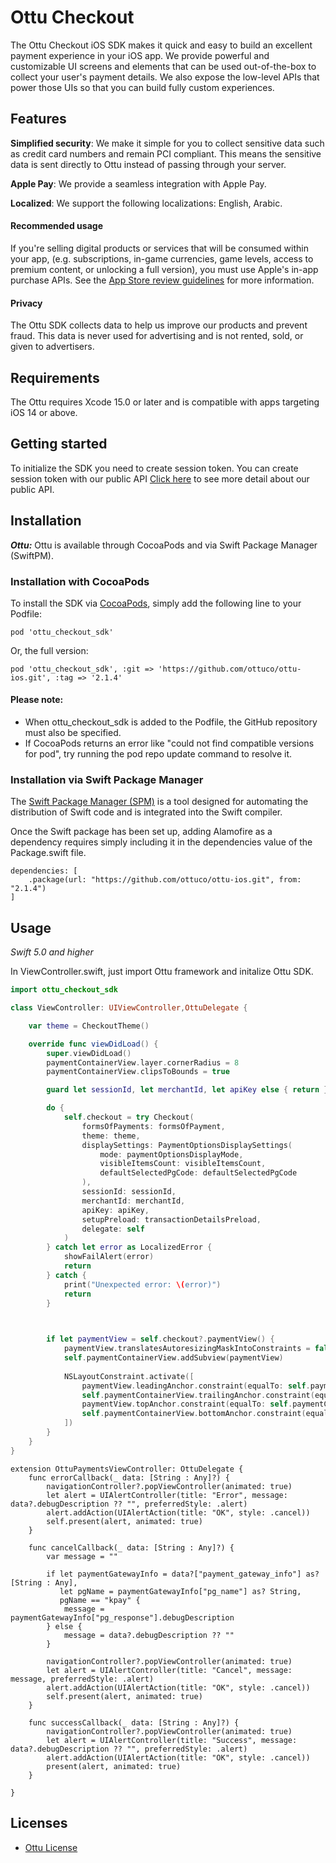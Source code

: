 # Ottu Checkout

The Ottu Checkout iOS SDK makes it quick and easy to build an excellent payment experience in your iOS app. We provide powerful and customizable UI screens and elements that can be used out-of-the-box to collect your user's payment details. We also expose the low-level APIs that power those UIs so that you can build fully custom experiences.

## Features

**Simplified security**: We make it simple for you to collect sensitive data such as credit card numbers and remain PCI compliant. This means the sensitive data is sent directly to Ottu instead of passing through your server.

**Apple Pay**: We provide a seamless integration with Apple Pay.

**Localized**: We support the following localizations: English, Arabic.

#### Recommended usage

If you're selling digital products or services that will be consumed within your app, (e.g. subscriptions, in-game currencies, game levels, access to premium content, or unlocking a full version), you must use Apple's in-app purchase APIs. See the [App Store review guidelines](https://developer.apple.com/app-store/review/guidelines/#payments) for more information.

#### Privacy

The Ottu SDK collects data to help us improve our products and prevent fraud. This data is never used for advertising and is not rented, sold, or given to advertisers.

## Requirements

The Ottu requires Xcode 15.0 or later and is compatible with apps targeting iOS 14 or above.

## Getting started

To initialize the SDK you need to create session token. 
You can create session token with our public API [Click here](https://docs-ottu.gitbook.io/o/developer/rest-api/authentication#public-key) to see more detail about our public API.
    
## Installation

***Ottu:*** Ottu is available through CocoaPods and via Swift Package Manager (SwiftPM).

### Installation with CocoaPods
To install the SDK via [CocoaPods](http://cocoapods.org), simply add the following line to your Podfile:

```
pod 'ottu_checkout_sdk'
```

Or, the full version:
```
pod 'ottu_checkout_sdk', :git => 'https://github.com/ottuco/ottu-ios.git', :tag => '2.1.4'
```

#### Please note:
* When ottu_checkout_sdk is added to the Podfile, the GitHub repository must also be specified.
* If CocoaPods returns an error like "could not find compatible versions for pod", try running the pod repo update command to resolve it.


### Installation via Swift Package Manager 
The [Swift Package Manager (SPM)](https://swift.org/package-manager/) is a tool designed for automating the distribution of Swift code and is integrated into the Swift compiler.

Once the Swift package has been set up, adding Alamofire as a dependency requires simply including it in the dependencies value of the Package.swift file.
```
dependencies: [
    .package(url: "https://github.com/ottuco/ottu-ios.git", from: "2.1.4")
]
```

## Usage

*Swift 5.0 and higher*

In ViewController.swift, just import Ottu framework and initalize Ottu SDK.

```swift
import ottu_checkout_sdk

class ViewController: UIViewController,OttuDelegate {

    var theme = CheckoutTheme()

    override func viewDidLoad() {
        super.viewDidLoad()
        paymentContainerView.layer.cornerRadius = 8
        paymentContainerView.clipsToBounds = true

        guard let sessionId, let merchantId, let apiKey else { return }

        do {
            self.checkout = try Checkout(
                formsOfPayments: formsOfPayment,
                theme: theme,
                displaySettings: PaymentOptionsDisplaySettings(
                    mode: paymentOptionsDisplayMode,
                    visibleItemsCount: visibleItemsCount,
                    defaultSelectedPgCode: defaultSelectedPgCode
                ),
                sessionId: sessionId,
                merchantId: merchantId,
                apiKey: apiKey,
                setupPreload: transactionDetailsPreload,
                delegate: self
            )
        } catch let error as LocalizedError {
            showFailAlert(error)
            return
        } catch {
            print("Unexpected error: \(error)")
            return
        }


        
        if let paymentView = self.checkout?.paymentView() {
            paymentView.translatesAutoresizingMaskIntoConstraints = false
            self.paymentContainerView.addSubview(paymentView)
            
            NSLayoutConstraint.activate([
                paymentView.leadingAnchor.constraint(equalTo: self.paymentContainerView.leadingAnchor),
                self.paymentContainerView.trailingAnchor.constraint(equalTo: paymentView.trailingAnchor),
                paymentView.topAnchor.constraint(equalTo: self.paymentContainerView.topAnchor),
                self.paymentContainerView.bottomAnchor.constraint(equalTo: paymentView.bottomAnchor)
            ])
        }
    }
}
```

```
extension OttuPaymentsViewController: OttuDelegate {
    func errorCallback(_ data: [String : Any]?) {
        navigationController?.popViewController(animated: true)
        let alert = UIAlertController(title: "Error", message: data?.debugDescription ?? "", preferredStyle: .alert)
        alert.addAction(UIAlertAction(title: "OK", style: .cancel))
        self.present(alert, animated: true)
    }
    
    func cancelCallback(_ data: [String : Any]?) {
        var message = ""
        
        if let paymentGatewayInfo = data?["payment_gateway_info"] as? [String : Any],
           let pgName = paymentGatewayInfo["pg_name"] as? String,
           pgName == "kpay" {
            message = paymentGatewayInfo["pg_response"].debugDescription
        } else {
            message = data?.debugDescription ?? ""
        }
        
        navigationController?.popViewController(animated: true)
        let alert = UIAlertController(title: "Canсel", message: message, preferredStyle: .alert)
        alert.addAction(UIAlertAction(title: "OK", style: .cancel))
        self.present(alert, animated: true)
    }
    
    func successCallback(_ data: [String : Any]?) {
        navigationController?.popViewController(animated: true)
        let alert = UIAlertController(title: "Success", message: data?.debugDescription ?? "", preferredStyle: .alert)
        alert.addAction(UIAlertAction(title: "OK", style: .cancel))
        present(alert, animated: true)
    }

}

```


## Licenses

- [Ottu License](LICENSE)
